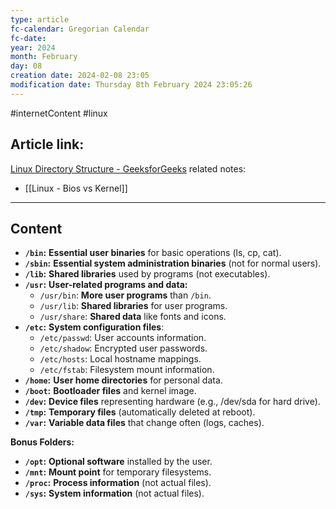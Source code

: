 ```yaml
---
type: article
fc-calendar: Gregorian Calendar
fc-date: 
year: 2024
month: February
day: 08
creation date: 2024-02-08 23:05
modification date: Thursday 8th February 2024 23:05:26
---
```


#internetContent  #linux 
## Article link:
[Linux Directory Structure - GeeksforGeeks](https://www.geeksforgeeks.org/linux-directory-structure/)
related notes: 
- [[Linux - Bios vs Kernel]]
_____
## Content

- **`/bin`:** **Essential user binaries** for basic operations (ls, cp, cat).
- **`/sbin`:** **Essential system administration binaries** (not for normal users).
- **`/lib`:** **Shared libraries** used by programs (not executables).
- **`/usr`:** **User-related programs and data:**
    - `/usr/bin`: **More user programs** than `/bin`.
    - `/usr/lib`: **Shared libraries** for user programs.
    - `/usr/share`: **Shared data** like fonts and icons.
- **`/etc`:** **System configuration files**:
    - `/etc/passwd`: User accounts information.
    - `/etc/shadow`: Encrypted user passwords.
    - `/etc/hosts`: Local hostname mappings.
    - `/etc/fstab`: Filesystem mount information.
- **`/home`:** **User home directories** for personal data.
- **`/boot`:** **Bootloader files** and kernel image.
- **`/dev`:** **Device files** representing hardware (e.g., /dev/sda for hard drive).
- **`/tmp`:** **Temporary files** (automatically deleted at reboot).
- **`/var`:** **Variable data files** that change often (logs, caches).

**Bonus Folders:**

- **`/opt`:** **Optional software** installed by the user.
- **`/mnt`:** **Mount point** for temporary filesystems.
- **`/proc`:** **Process information** (not actual files).
- **`/sys`:** **System information** (not actual files).

